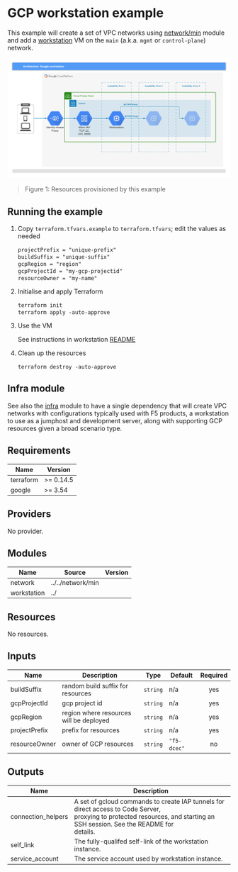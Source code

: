 # GCP workstation example
<!-- spell-checker: ignore markdownlint jumphost -->

This example will create a set of VPC networks using [network/min](../../network/min/)
module and add a [workstation](../) VM on the `main` (a.k.a. `mgmt` or
`control-plane`) network.

![workstation-example](workstation-example.png)

> Figure 1: Resources provisioned by this example

## Running the example

1. Copy `terraform.tfvars.example` to `terraform.tfvars`; edit the values as needed

   ```hcl
   projectPrefix = "unique-prefix"
   buildSuffix = "unique-suffix"
   gcpRegion = "region"
   gcpProjectId = "my-gcp-projectid"
   resourceOwner = "my-name"
   ```

2. Initialise and apply Terraform

   ```shell
   terraform init
   terraform apply -auto-approve
   ```

3. Use the VM

   See instructions in workstation [README](../README#usage)

4. Clean up the resources

   ```shell
   terraform destroy -auto-approve
   ```

## Infra module

See also the [infra](../../infra/) module to have a single dependency that will
create VPC networks with configurations typically used with F5 products, a
workstation to use as a jumphost and development server, along with supporting
GCP resources given a broad scenario type.

<!-- markdownlint-disable MD033 MD034 -->
<!-- BEGINNING OF PRE-COMMIT-TERRAFORM DOCS HOOK -->
## Requirements

| Name | Version |
|------|---------|
| terraform | >= 0.14.5 |
| google | >= 3.54 |

## Providers

No provider.

## Modules

| Name | Source | Version |
|------|--------|---------|
| network | ../../network/min |  |
| workstation | ../ |  |

## Resources

No resources.

## Inputs

| Name | Description | Type | Default | Required |
|------|-------------|------|---------|:--------:|
| buildSuffix | random build suffix for resources | `string` | n/a | yes |
| gcpProjectId | gcp project id | `string` | n/a | yes |
| gcpRegion | region where resources will be deployed | `string` | n/a | yes |
| projectPrefix | prefix for resources | `string` | n/a | yes |
| resourceOwner | owner of GCP resources | `string` | `"f5-dcec"` | no |

## Outputs

| Name | Description |
|------|-------------|
| connection\_helpers | A set of gcloud commands to create IAP tunnels for direct access to Code Server,<br>proxying to protected resources, and starting an SSH session. See the README for<br>details. |
| self\_link | The fully-qualifed self-link of the workstation instance. |
| service\_account | The service account used by workstation instance. |
<!-- END OF PRE-COMMIT-TERRAFORM DOCS HOOK -->
<!-- markdownlint-enable MD033 MD034 -->
